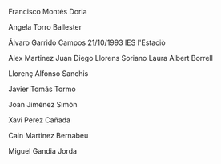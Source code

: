 Francisco Montés Doria

Angela Torro Ballester

Álvaro Garrido Campos 21/10/1993 IES l'Estaciò

Alex Martinez Juan
Diego Llorens Soriano
Laura Albert Borrell


Llorenç Alfonso Sanchis

Javier Tomás Tormo

Joan Jiménez Simón

Xavi Perez Cañada

Cain Martinez Bernabeu

Miguel Gandia Jorda


